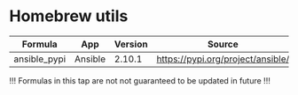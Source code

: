 # Homebrew utils

| Formula     | App     | Version | Source                            |
|-------------|---------|---------|-----------------------------------|
| ansible_pypi| Ansible | 2.10.1  | https://pypi.org/project/ansible/ |

!!! Formulas in this tap are not not guaranteed to be updated in future !!!
